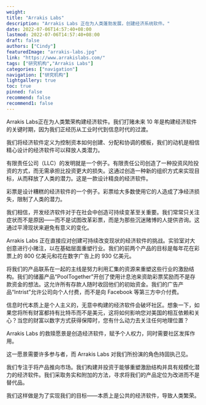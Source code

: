 ```yaml
---
weight: 
title: "Arrakis Labs"
description: "Arrakis Labs 正在为人类蓬勃发展，创建经济系统软件。"
date: 2022-07-06T14:57:40+08:00
lastmod: 2022-07-06T14:57:40+08:00
draft: false
authors: ["Cindy"]
featuredImage: "arrakis-labs.jpg"
link: "https://www.arrakislabs.com/"
tags: ["研究机构","Arrakis Labs"]
categories: ["navigation"]
navigation: ["研究机构"]
lightgallery: true
toc: true
pinned: false
recommend: false
recommend1: false
---
```


Arrakis Labs正在为人类繁荣构建经济软件。我们打赌未来 10 年是构建经济软件的关键时期，因为我们正经历从工业时代到信息时代的过渡。

我们将经济软件定义为控制资本如何创建、分配和协调的模板，我们的动机是相信精心设计的经济软件可以释放人类潜力。

有限责任公司（LLC）的发明就是一个例子。有限责任公司创造了一种投资风险投资的方式，而无需承担比投资更大的损失。这通过创造一种新的组织方式来实现目标，从而释放了人类的潜力。这是一款设计精良的经济软件。

彩票是设计糟糕的经济软件的一个例子。彩票给大多数使用它的人造成了净经济损失，限制了人类的潜力。

我们相信，开发经济软件对于在社会中创造可持续变革至关重要。我们常常只关注症状而不是原因——而不是试图改革彩票，而是为那些沉迷赌博的人提供咨询。这通过平滑现状来避免有意义的变化。

Arrakis Labs 正在直接应对创建可持续改变现状的经济软件的挑战。实验室对大创意进行小赌注，以在基础层面重塑行业。我们的前两个产品的目标是每年花在彩票上的 800 亿美元和花在数字广告上的 930 亿美元。

将我们的产品联系在一起的主线是努力利用汇集的资源来重塑这些行业的激励结构。我们的储蓄产品“PoolTogether”开创了使用计息池来资助彩票奖励而不是存款资金的想法。这允许所有存款人随时收回他们的初始资金。我们的广告产品“Intrist”允许公司向个人付费，而不是向 Facebook 等第三方中介付费。

信息时代本质上是个人主义的，无意中构建的经济软件会破坏社区。想象一下，如果您将所有财富都持有比特币而不是美元，这将如何影响您对美国的相互依赖和关心？当您的财富以数字方式获得保障时，您有什么动力去关注任何地理位置？

Arrakis Labs 的救赎愿景是创造经济软件，赋予个人权力，同时需要社区发挥作用。   

这一愿景需要许多参与者，而 Arrakis Labs 对我们所扮演的角色持固执己见。

我们专注于将产品推向市场。我们构建并投资于能够重塑激励结构并具有规模化潜力的经济软件。我们采取务实和附加的方法，寻求将我们的产品定位为改进而不是替代品。

我们这样做是为了实现我们的目标——本质上是公共的经济软件，导致人类繁荣。
